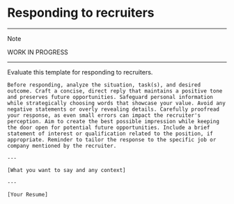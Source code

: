 # Responding to recruiters

---

> [!NOTE]
> WORK IN PROGRESS

---











Evaluate this template for responding to recruiters.

```
Before responding, analyze the situation, task(s), and desired outcome. Craft a concise, direct reply that maintains a positive tone and preserves future opportunities. Safeguard personal information while strategically choosing words that showcase your value. Avoid any negative statements or overly revealing details. Carefully proofread your response, as even small errors can impact the recruiter's perception. Aim to create the best possible impression while keeping the door open for potential future opportunities. Include a brief statement of interest or qualification related to the position, if appropriate. Reminder to tailor the response to the specific job or company mentioned by the recruiter.

---

[What you want to say and any context]

---

[Your Resume]

```
